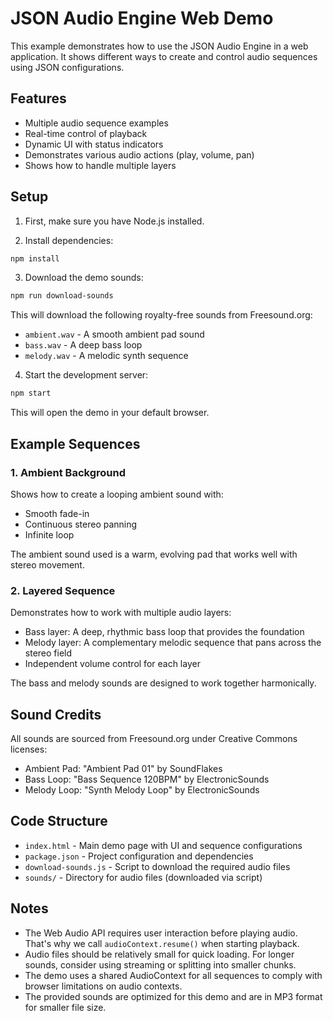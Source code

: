 # JSON Audio Engine Web Demo

This example demonstrates how to use the JSON Audio Engine in a web application. It shows different ways to create and control audio sequences using JSON configurations.

## Features

- Multiple audio sequence examples
- Real-time control of playback
- Dynamic UI with status indicators
- Demonstrates various audio actions (play, volume, pan)
- Shows how to handle multiple layers

## Setup

1. First, make sure you have Node.js installed.

2. Install dependencies:

```bash
npm install
```

3. Download the demo sounds:

```bash
npm run download-sounds
```

This will download the following royalty-free sounds from Freesound.org:

- `ambient.wav` - A smooth ambient pad sound
- `bass.wav` - A deep bass loop
- `melody.wav` - A melodic synth sequence

4. Start the development server:

```bash
npm start
```

This will open the demo in your default browser.

## Example Sequences

### 1. Ambient Background

Shows how to create a looping ambient sound with:

- Smooth fade-in
- Continuous stereo panning
- Infinite loop

The ambient sound used is a warm, evolving pad that works well with stereo movement.

### 2. Layered Sequence

Demonstrates how to work with multiple audio layers:

- Bass layer: A deep, rhythmic bass loop that provides the foundation
- Melody layer: A complementary melodic sequence that pans across the stereo field
- Independent volume control for each layer

The bass and melody sounds are designed to work together harmonically.

## Sound Credits

All sounds are sourced from Freesound.org under Creative Commons licenses:

- Ambient Pad: "Ambient Pad 01" by SoundFlakes
- Bass Loop: "Bass Sequence 120BPM" by ElectronicSounds
- Melody Loop: "Synth Melody Loop" by ElectronicSounds

## Code Structure

- `index.html` - Main demo page with UI and sequence configurations
- `package.json` - Project configuration and dependencies
- `download-sounds.js` - Script to download the required audio files
- `sounds/` - Directory for audio files (downloaded via script)

## Notes

- The Web Audio API requires user interaction before playing audio. That's why we call `audioContext.resume()` when starting playback.
- Audio files should be relatively small for quick loading. For longer sounds, consider using streaming or splitting into smaller chunks.
- The demo uses a shared AudioContext for all sequences to comply with browser limitations on audio contexts.
- The provided sounds are optimized for this demo and are in MP3 format for smaller file size.
